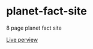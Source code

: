 # planet-fact-site
8 page planet fact site


[Live perview](https://test--ubiquitous-faloodeh-eef358.netlify.app/)
